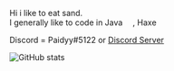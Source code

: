Hi i like to eat sand. <br>
I generally like to code in Java <img src="https://cdn4.iconfinder.com/data/icons/logos-and-brands/512/181_Java_logo_logos-512.png" width="14"/>, Haxe <img src="https://upload.wikimedia.org/wikipedia/commons/thumb/8/89/Haxe_logo.svg/240px-Haxe_logo.svg.png" width="14"/> 

Discord = Paidyy#5122 or [Discord Server](https://discord.gg/ch3ea4kCbH)

![GitHub stats](https://github-readme-stats.vercel.app/api?username=Paidyy&show_icons=true&theme=merko)

